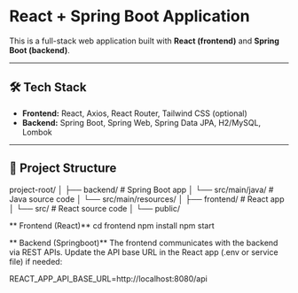 # React + Spring Boot Application

This is a full-stack web application built with **React (frontend)** and **Spring Boot (backend)**.

---

## 🛠 Tech Stack

- **Frontend:** React, Axios, React Router, Tailwind CSS (optional)
- **Backend:** Spring Boot, Spring Web, Spring Data JPA, H2/MySQL, Lombok

---

## 📁 Project Structure

project-root/
│
├── backend/ # Spring Boot app
│ └── src/main/java/ # Java source code
│ └── src/main/resources/
│
├── frontend/ # React app
│ └── src/ # React source code
│ └── public/


** Frontend (React)**
cd frontend
npm install
npm start

** Backend (Springboot)**
The frontend communicates with the backend via REST APIs. Update the API base URL in the React app (.env or service file) if needed:

REACT_APP_API_BASE_URL=http://localhost:8080/api




